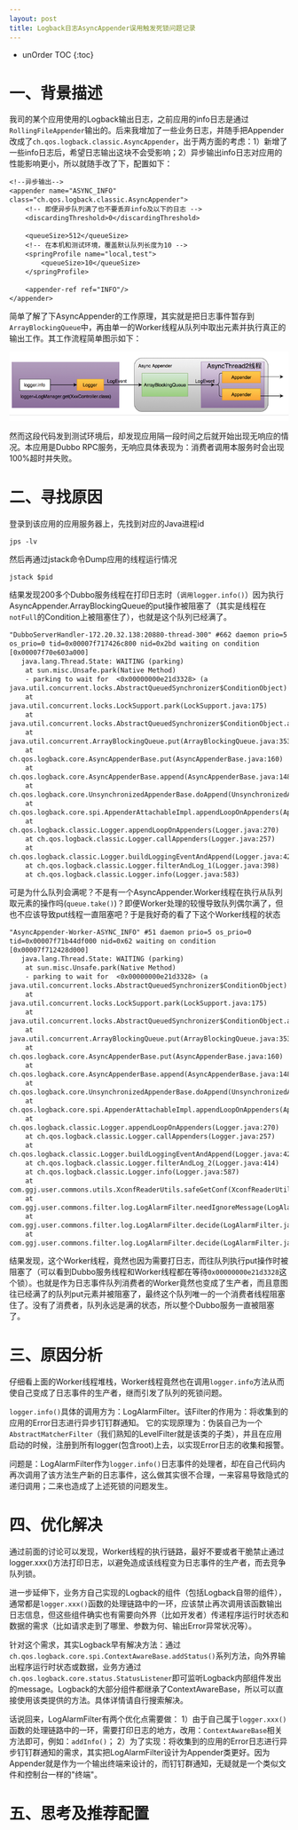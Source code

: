 ```yaml
---
layout: post
title: Logback日志AsyncAppender误用触发死锁问题记录
---
```


* unOrder TOC
{:toc}

# 一、背景描述
我司的某个应用使用的Logback输出日志，之前应用的info日志是通过`RollingFileAppender`输出的。后来我增加了一些业务日志，并随手把Appender改成了`ch.qos.logback.classic.AsyncAppender`，出于两方面的考虑：1）新增了一些info日志后，希望日志输出这块不会受影响；2）异步输出info日志对应用的性能影响更小，所以就随手改了下，配置如下：
```
<!--异步输出-->
<appender name="ASYNC_INFO" class="ch.qos.logback.classic.AsyncAppender">
    <!-- 即便异步队列满了也不要丢弃info及以下的日志 -->
    <discardingThreshold>0</discardingThreshold>
    
    <queueSize>512</queueSize>
    <!-- 在本机和测试环境，覆盖默认队列长度为10 -->
    <springProfile name="local,test">
        <queueSize>10</queueSize>
    </springProfile>

    <appender-ref ref="INFO"/>
</appender>
```

简单了解了下AsyncAppender的工作原理，其实就是把日志事件暂存到`ArrayBlockingQueue`中，再由单一的Worker线程从队列中取出元素并执行真正的输出工作。其工作流程简单图示如下：

![](/images/2020-05/AsyncAppender死锁问题记录-AsyncAppender工作原理图示.png)

然而这段代码发到测试环境后，却发现应用隔一段时间之后就开始出现无响应的情况。本应用是Dubbo RPC服务，无响应具体表现为：消费者调用本服务时会出现100%超时并失败。

# 二、寻找原因
登录到该应用的应用服务器上，先找到对应的Java进程id
```
jps -lv
```

然后再通过jstack命令Dump应用的线程运行情况
```
jstack $pid
```

结果发现200多个Dubbo服务线程在打印日志时（`调用logger.info()`）因为执行AsyncAppender.ArrayBlockingQueue的put操作被阻塞了（其实是线程在`notFull`的Condition上被阻塞住了），也就是这个队列已经满了。
```
"DubboServerHandler-172.20.32.138:20880-thread-300" #662 daemon prio=5 os_prio=0 tid=0x00007f717426c800 nid=0x2bd waiting on condition [0x00007f70e603a000]
   java.lang.Thread.State: WAITING (parking)
	at sun.misc.Unsafe.park(Native Method)
	- parking to wait for  <0x00000000e21d3328> (a java.util.concurrent.locks.AbstractQueuedSynchronizer$ConditionObject)
	at java.util.concurrent.locks.LockSupport.park(LockSupport.java:175)
	at java.util.concurrent.locks.AbstractQueuedSynchronizer$ConditionObject.await(AbstractQueuedSynchronizer.java:2039)
	at java.util.concurrent.ArrayBlockingQueue.put(ArrayBlockingQueue.java:353)
	at ch.qos.logback.core.AsyncAppenderBase.put(AsyncAppenderBase.java:160)
	at ch.qos.logback.core.AsyncAppenderBase.append(AsyncAppenderBase.java:148)
	at ch.qos.logback.core.UnsynchronizedAppenderBase.doAppend(UnsynchronizedAppenderBase.java:84)
	at ch.qos.logback.core.spi.AppenderAttachableImpl.appendLoopOnAppenders(AppenderAttachableImpl.java:48)
	at ch.qos.logback.classic.Logger.appendLoopOnAppenders(Logger.java:270)
	at ch.qos.logback.classic.Logger.callAppenders(Logger.java:257)
	at ch.qos.logback.classic.Logger.buildLoggingEventAndAppend(Logger.java:421)
	at ch.qos.logback.classic.Logger.filterAndLog_1(Logger.java:398)
	at ch.qos.logback.classic.Logger.info(Logger.java:583)
```

可是为什么队列会满呢？不是有一个AsyncAppender.Worker线程在执行从队列取元素的操作吗(`queue.take()`)？即便Worker处理的较慢导致队列偶尔满了，但也不应该导致put线程一直阻塞吧？于是我好奇的看了下这个Worker线程的状态
```
"AsyncAppender-Worker-ASYNC_INFO" #51 daemon prio=5 os_prio=0 tid=0x00007f71b44df000 nid=0x62 waiting on condition [0x00007f712428d000]
   java.lang.Thread.State: WAITING (parking)
	at sun.misc.Unsafe.park(Native Method)
	- parking to wait for  <0x00000000e21d3328> (a java.util.concurrent.locks.AbstractQueuedSynchronizer$ConditionObject)
	at java.util.concurrent.locks.LockSupport.park(LockSupport.java:175)
	at java.util.concurrent.locks.AbstractQueuedSynchronizer$ConditionObject.await(AbstractQueuedSynchronizer.java:2039)
	at java.util.concurrent.ArrayBlockingQueue.put(ArrayBlockingQueue.java:353)
	at ch.qos.logback.core.AsyncAppenderBase.put(AsyncAppenderBase.java:160)
	at ch.qos.logback.core.AsyncAppenderBase.append(AsyncAppenderBase.java:148)
	at ch.qos.logback.core.UnsynchronizedAppenderBase.doAppend(UnsynchronizedAppenderBase.java:84)
	at ch.qos.logback.core.spi.AppenderAttachableImpl.appendLoopOnAppenders(AppenderAttachableImpl.java:48)
	at ch.qos.logback.classic.Logger.appendLoopOnAppenders(Logger.java:270)
	at ch.qos.logback.classic.Logger.callAppenders(Logger.java:257)
	at ch.qos.logback.classic.Logger.buildLoggingEventAndAppend(Logger.java:421)
	at ch.qos.logback.classic.Logger.filterAndLog_2(Logger.java:414)
	at ch.qos.logback.classic.Logger.info(Logger.java:587)
	at com.ggj.user.commons.utils.XconfReaderUtils.safeGetConf(XconfReaderUtils.java:31)
	at com.ggj.user.commons.filter.log.LogAlarmFilter.needIgnoreMessage(LogAlarmFilter.java:188)
	at com.ggj.user.commons.filter.log.LogAlarmFilter.decide(LogAlarmFilter.java:80)
	at com.ggj.user.commons.filter.log.LogAlarmFilter.decide(LogAlarmFilter.java:26)
```
结果发现，这个Worker线程，竟然也因为需要打日志，而往队列执行put操作时被阻塞了（可以看到Dubbo服务线程和Worker线程都在等待`0x00000000e21d3328`这个锁）。也就是作为日志事件队列消费者的Worker竟然也变成了生产者，而且意图往已经满了的队列put元素并被阻塞了，最终这个队列唯一的一个消费者线程阻塞住了。没有了消费者，队列永远是满的状态，所以整个Dubbo服务一直被阻塞了。

# 三、原因分析
仔细看上面的Worker线程堆栈，Worker线程竟然也在调用`logger.info`方法从而使自己变成了日志事件的生产者，继而引发了队列的死锁问题。

`logger.info()`具体的调用方为：LogAlarmFilter。该Filter的作用为：将收集到的应用的Error日志进行异步钉钉群通知。
它的实现原理为：伪装自己为一个`AbstractMatcherFilter`（我们熟知的LevelFilter就是该类的子类），并且在应用启动的时候，注册到所有logger(包含root)上去，以实现Error日志的收集和报警。

问题是：LogAlarmFilter作为`logger.info()`日志事件的处理者，却在自己代码内再次调用了该方法生产新的日志事件，这么做其实很不合理，一来容易导致隐式的递归调用；二来也造成了上述死锁的问题发生。

# 四、优化解决
通过前面的讨论可以发现，Worker线程的执行链路，最好不要或者干脆禁止通过logger.xxx()方法打印日志，以避免造成该线程变为日志事件的生产者，而去竞争队列锁。

进一步延伸下，业务方自己实现的Logback的组件（包括Logback自带的组件），通常都是`logger.xxx()`函数的处理链路中的一环，应该禁止再次调用该函数输出日志信息，但这些组件确实也有需要向外界（比如开发者）传递程序运行时状态和数据的需求（比如请求走到了哪里、参数为何、输出Error异常状况等）。

针对这个需求，其实Logback早有解决方法：通过`ch.qos.logback.core.spi.ContextAwareBase.addStatus()`系列方法，向外界输出程序运行时状态或数据，业务方通过`ch.qos.logback.core.status.StatusListener`即可监听Logback内部组件发出的message。Logback的大部分组件都继承了ContextAwareBase，所以可以直接使用该类提供的方法。具体详情请自行搜索解决。

话说回来，LogAlarmFilter有两个优化点需要做：
1）由于自己属于`logger.xxx()`函数的处理链路中的一环，需要打印日志的地方，改用：`ContextAwareBase`相关方法即可，例如：`addInfo()`；
2）为了实现：将收集到的应用的Error日志进行异步钉钉群通知的需求，其实把LogAlarmFilter设计为Appender类更好。因为Appender就是作为一个输出终端来设计的，而钉钉群通知，无疑就是一个类似文件和控制台一样的"终端"。

# 五、思考及推荐配置


